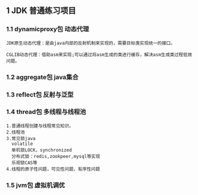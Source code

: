 ## 1 JDK 普通练习项目

### 1.1 dynamicproxy包 动态代理

    JDK原生动态代理：是由java内部的反射机制来实现的，需要目标类实现统一的接口。
    
    CGLIB动态代理：借助asm来实现;可以通过将asm生成的类进行缓存，解决asm生成类过程低效问题。

### 1.2 aggregate包 java集合

### 1.3 reflect包 反射与泛型

### 1.4 thread包 多线程与线程池

    1.普通线程创建与线程常见知识。
    2.线程池
    3.常见锁java
      volatile
      单机锁LOCK，synchronized
      分布式锁：redis,zookpeer,mysql等实现
      乐观锁CAS等
    4.线程的原子性问题，可见性问题，有序性问题

### 1.5 jvm包 虚拟机调优


